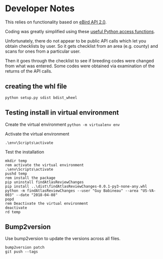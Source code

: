 # Developer Notes

This relies on functionality based on [eBird API 2.0](https://documenter.getpostman.com/view/664302/S1ENwy59?version=latest).

Coding was greatly simplified using these [useful Python access functions](https://github.com/ProjectBabbler/ebird-api).

Unfortunately, there do not appear to be public API calls which let you obtain checklists by user. So it gets checklist from an area (e.g. county) and scans for ones from a particular user.

Then it goes through the checklist to see if breeding codes were changed from what was entered. Some codes were obtained via examination of the returns of the API calls.

## creating the whl file

`python setup.py sdist bdist_wheel`

## Testing install in virtual environment

Create the virtual environment
`python -m virtualenv env`

Activate the virtual environment

`.\env\Scripts\activate`

Test the installation

```batch
mkdir temp
rem activate the virtual environment
.\env\Scripts\activate
pushd temp
rem install the package
pip uninstall findAtlasReviewChanges
pip install ..\dist\findAtlasReviewChanges-0.0.1-py3-none-any.whl
python -m findAtlasReviewChanges --user "Guy Babineau" --area "US-VA-003" --date "2018-04-08"
popd
rem Deactivate the virtual environment
deactivate
rd temp
```

## Bump2version

Use bump2version to update the versions across all files.

```batch
bump2version patch
git push --tags
```
